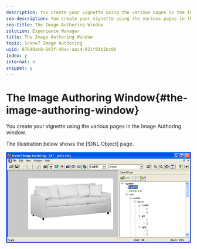 ```yaml
---
description: You create your vignette using the various pages in the Image Authoring window.
seo-description: You create your vignette using the various pages in the Image Authoring window.
seo-title: The Image Authoring Window
solution: Experience Manager
title: The Image Authoring Window
topic: Scene7 Image Authoring
uuid: 87640ac8-143f-40ac-aac4-921f01b1bc06
index: y
internal: n
snippet: y
---
```


# The Image Authoring Window{#the-image-authoring-window}

You create your vignette using the various pages in the Image Authoring window.

The illustration below shows the [!DNL Object] page.

![](assets/couch.png)

